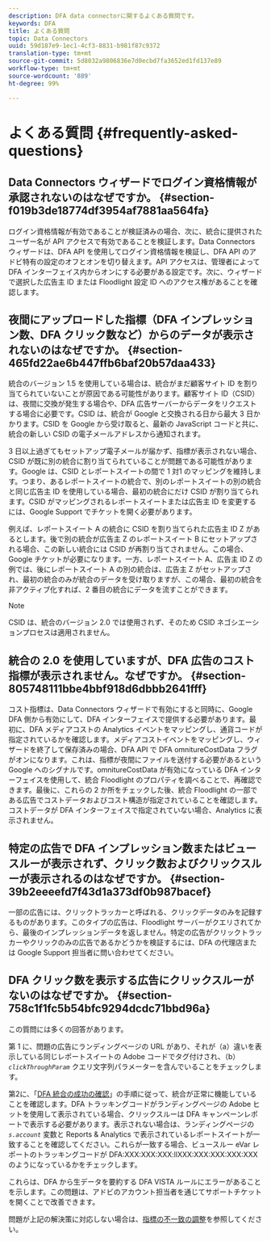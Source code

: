 ```yaml
---
description: DFA data connectorに関するよくある質問です。
keywords: DFA
title: よくある質問
topic: Data Connectors
uuid: 59d187e9-1ec1-4cf3-8831-b981f87c9372
translation-type: tm+mt
source-git-commit: 5d8032a9806836e7d0ecbd7fa3652ed1fd137e89
workflow-type: tm+mt
source-wordcount: '889'
ht-degree: 99%

---
```



# よくある質問 {#frequently-asked-questions}

## Data Connectors ウィザードでログイン資格情報が承認されないのはなぜですか。 {#section-f019b3de18774df3954af7881aa564fa}

ログイン資格情報が有効であることが検証済みの場合、次に、統合に提供されたユーザー名が API アクセスで有効であることを検証します。Data Connectors ウィザードは、DFA API を使用してログイン資格情報を検証し、DFA API のアドビ特有の設定のオフとオンを切り替えます。API アクセスは、管理者によって DFA インターフェイス内からオンにする必要がある設定です。次に、ウィザードで選択した広告主 ID または Floodlight 設定 ID へのアクセス権があることを確認します。

## 夜間にアップロードした指標（DFA インプレッション数、DFA クリック数など）からのデータが表示されないのはなぜですか。  {#section-465fd22ae6b447ffb6baf20b57daa433}

統合のバージョン 1.5 を使用している場合は、統合がまだ顧客サイト ID を割り当てられていないことが原因である可能性があります。顧客サイト ID（CSID）は、夜間に交換が発生する場合や、DFA 広告サーバーからデータをリクエストする場合に必要です。CSID は、統合が Google と交換される日から最大 3 日かかります。CSID を Google から受け取ると、最新の JavaScript コードと共に、統合の新しい CSID の電子メールアドレスから通知されます。

3 日以上過ぎてもセットアップ電子メールが届かず、指標が表示されない場合、CSID が既に別の統合に割り当てられていることが問題である可能性があります。Google は、CSID とレポートスイートの間で 1 対1 のマッピングを維持します。つまり、あるレポートスイートの統合で、別のレポートスイートの別の統合と同じ広告主 ID を使用している場合、最初の統合にだけ CSID が割り当てられます。CSID がマッピングされるレポートスイートまたは広告主 ID を変更するには、Google Support でチケットを開く必要があります。

例えば、レポートスイート A の統合に CSID を割り当てられた広告主 ID Z があるとします。後で別の統合が広告主 Z のレポートスイート B にセットアップされる場合、この新しい統合には CSID が再割り当てされません。この場合、Google チケットが必要になります。一方、レポートスイート A、広告主 ID Z の例では、後にレポートスイート A の別の統合は、広告主 Z がセットアップされ、最初の統合のみが統合のデータを受け取りますが、この場合、最初の統合を非アクティブ化すれば、2 番目の統合にデータを流すことができます。

>[!NOTE]
>
>CSID は、統合のバージョン 2.0 では使用されず、そのため CSID ネゴシエーションプロセスは適用されません。

## 統合の 2.0 を使用していますが、DFA 広告のコスト指標が表示されません。なぜですか。  {#section-805748111bbe4bbf918d6dbbb2641fff}

コスト指標は、Data Connectors ウィザードで有効にすると同時に、Google DFA 側から有効にして、DFA インターフェイスで提供する必要があります。最初に、DFA メディアコストの Analytics イベントをマッピングし、通貨コードが指定されているかを確認します。メディアコストイベントをマッピングし、ウィザードを終了して保存済みの場合、DFA API で DFA omnitureCostData フラグがオンになります。これは、指標が夜間にファイルを送付する必要があるという Google へのシグナルです。omnitureCostData が有効になっている DFA インターフェイスを使用して、統合 Floodlight のプロパティを調べることで、再確認できます。最後に、これらの 2 か所をチェックした後、統合 Floodlight の一部である広告でコストデータおよびコスト構造が指定されていることを確認します。コストデータが DFA インターフェイスで指定されていない場合、Analytics に表示されません。

## 特定の広告で DFA インプレッション数またはビュースルーが表示されず、クリック数およびクリックスルーが表示されるのはなぜですか。  {#section-39b2eeeefd7f43d1a373df0b987bacef}

一部の広告には、クリックトラッカーと呼ばれる、クリックデータのみを記録するものがあります。このタイプの広告は、Floodlight サーバーがクエリされてから、最後のインプレッションデータを返しません。特定の広告がクリックトラッカーやクリックのみの広告であるかどうかを検証するには、DFA の代理店または Google Support 担当者に問い合わせてください。

## DFA クリック数を表示する広告にクリックスルーがないのはなぜですか。 {#section-758c1f1fc5b54bfc9294dcdc71bbd96a}

この質問には多くの回答があります。

第 1 に、問題の広告にランディングページの URL があり、それが（a）違いを表示している同じレポートスイートの Adobe コードでタグ付けされ、（b）*`clickThroughParam`* クエリ文字列パラメーターを含んでいることをチェックします。

第2に、「[DFA 統合の成功の確認](../dfa-data-connector-analytics/dfa-integration.md)」の手順に従って、統合が正常に機能していることを確認します。DFA トラッキングコードがランディングページの Adobe ヒットを使用して表示されている場合、クリックスルーは DFA キャンペーンレポートで表示する必要があります。表示されない場合は、ランディングページの *`s.account`* 変数と Reports &amp; Analytics で表示されているレポートスイートが一致することを確認してください。これらが一致する場合、ビュースルー eVar レポートのトラッキングコードが DFA:XXX:XXX:XXX:llXXX:XXX:XXX:XXX:XXX のようになっているかをチェックします。

これらは、DFA から生データを要約する DFA VISTA ルールにエラーがあることを示します。この問題は、アドビのアカウント担当者を通じてサポートチケットを開くことで改善できます。

問題が上記の解決策に対応しない場合は、[指標の不一致の調整](../dfa-data-connector-analytics/dfa-reconciling-metric-discrepancies.md)を参照してください。

